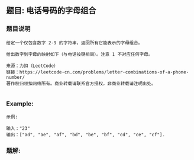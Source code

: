 ## 题目: 电话号码的字母组合 

> 

### 题目说明
````
给定一个仅包含数字 2-9 的字符串，返回所有它能表示的字母组合。

给出数字到字母的映射如下（与电话按键相同）。注意 1 不对应任何字母。

来源：力扣（LeetCode）
链接：https://leetcode-cn.com/problems/letter-combinations-of-a-phone-number/
著作权归领扣网络所有。商业转载请联系官方授权，非商业转载请注明出处。


````

### Example:
```
示例:

输入："23"
输出：["ad", "ae", "af", "bd", "be", "bf", "cd", "ce", "cf"].

```
### 题解:
```

```